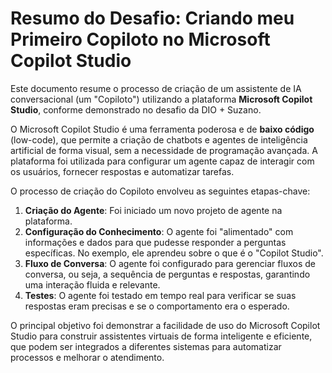 # Resumo do Desafio: Criando meu Primeiro Copiloto no Microsoft Copilot Studio

Este documento resume o processo de criação de um assistente de IA conversacional (um "Copiloto") utilizando a plataforma **Microsoft Copilot Studio**, conforme demonstrado no desafio da DIO + Suzano.

O Microsoft Copilot Studio é uma ferramenta poderosa e de **baixo código** (low-code), que permite a criação de chatbots e agentes de inteligência artificial de forma visual, sem a necessidade de programação avançada. A plataforma foi utilizada para configurar um agente capaz de interagir com os usuários, fornecer respostas e automatizar tarefas.

O processo de criação do Copiloto envolveu as seguintes etapas-chave:

1.  **Criação do Agente**: Foi iniciado um novo projeto de agente na plataforma.
2.  **Configuração do Conhecimento**: O agente foi "alimentado" com informações e dados para que pudesse responder a perguntas específicas. No exemplo, ele aprendeu sobre o que é o "Copilot Studio".
3.  **Fluxo de Conversa**: O agente foi configurado para gerenciar fluxos de conversa, ou seja, a sequência de perguntas e respostas, garantindo uma interação fluida e relevante.
4.  **Testes**: O agente foi testado em tempo real para verificar se suas respostas eram precisas e se o comportamento era o esperado.

O principal objetivo foi demonstrar a facilidade de uso do Microsoft Copilot Studio para construir assistentes virtuais de forma inteligente e eficiente, que podem ser integrados a diferentes sistemas para automatizar processos e melhorar o atendimento.
